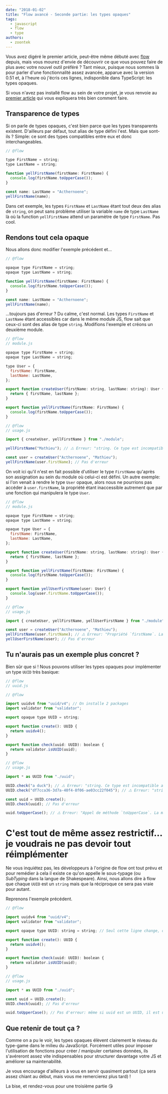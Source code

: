 ```yaml
---
date: "2018-01-02"
title: "Flow avancé - Seconde partie: les types opaques"
tags:
  - javascript
  - flow
  - type
authors:
  - zoontek
---
```


Vous avez digéré le premier article, peut-être même débuté avec
[flow](https://flow.org/) depuis, mais vous mourez d'envie de découvrir ce que
vous pouvez faire de plus avec votre nouvel outil préféré ? Tant mieux, puisque
nous sommes là pour parler d'une fonctionnalité assez avancée, apparue avec la
version 0.51 et, à l'heure où j'écris ces lignes, indisponible dans TypeScript:
les types opaques.

Si vous n'avez pas installé flow au sein de votre projet, je vous renvoie au
[premier article](/fr/articles/js/flow/advanced-part-1/) qui vous expliquera
très bien comment faire.

## Transparence de types

Si on parle de types opaques, c'est bien parce que les types transparents
existent. D'ailleurs par défaut, tout alias de type défini l'est. Mais que
sont-ils ? Simple: ce sont des types compatibles entre eux et donc
interchangeables.

```js
// @flow

type FirstName = string;
type LastName = string;

function yellFirstName(firstName: FirstName) {
  console.log(firstName.toUpperCase());
}

const name: LastName = "Acthernoene";
yellFirstName(name);
```

Dans cet exemple, les types `FirstName` et `LastName` étant tout deux des alias
de `string`, on peut sans problème utiliser la variable `name` de type
`LastName` là où la function `yellFirstName` attend un paramètre de type
`FirstName`. Pas cool.

## Rendons tout cela opaque

Nous allons donc modifier l'exemple précédent et…

```js
// @flow

opaque type FirstName = string;
opaque type LastName = string;

function yellFirstName(firstName: FirstName) {
  console.log(firstName.toUpperCase());
}

const name: LastName = "Acthernoene";
yellFirstName(name);
```

…toujours pas d'erreur ? Du calme, c'est normal. Les types `FirstName` et
`LastName` étant accessibles car dans le même module JS, flow sait que ceux-ci
sont des alias de type `string`. Modifions l'exemple et créons un deuxième
module.

```js
// @flow
// module.js

opaque type FirstName = string;
opaque type LastName = string;

type User = {
  firstName: FirstName,
  lastName: LastName,
};

export function createUser(firstName: string, lastName: string): User {
  return { firstName, lastName };
}

export function yellFirstName(firstName: FirstName) {
  console.log(firstName.toUpperCase());
}
```

```js
// @flow
// usage.js

import { createUser, yellFirstName } from "./module";

yellFirstName("Mathieu"); // ⚠️ Erreur: "string. Ce type est incompatible avec le type de paramètre attendu FirstName"

const user = createUser("Acthernoene", "Mathieu");
yellFirstName(user.firstName); // Pas d'erreur
```

On voit ici qu'il n'est en fait possible d'utiliser le type `FirstName` qu'après
son assignation au sein du module où celui-ci est défini. Un autre exemple: si
l'on venait à rendre le type `User` opaque, alors nous ne pourrions pas accéder
à `user.firstName`, la propriété étant inaccessible autrement que par une
fonction qui manipulera le type `User`.

```js
// @flow
// module.js

opaque type FirstName = string;
opaque type LastName = string;

opaque type User = {
  firstName: FirstName,
  lastName: LastName,
};

export function createUser(firstName: string, lastName: string): User {
  return { firstName, lastName };
}

export function yellFirstName(firstName: FirstName) {
  console.log(firstName.toUpperCase());
}

export function yellUserFirstName(user: User) {
  console.log(user.firstName.toUpperCase());
}
```

```js
// @flow
// usage.js

import { createUser, yellFirstName, yellUserFirstName } from "./module";

const user = createUser("Acthernoene", "Mathieu");
yellFirstName(user.firstName); // ⚠️ Erreur: "Propriété `firstName`. La propriété n'est pas accessible sur le type User"
yellUserFirstName(user); // Pas d'erreur
```

## Tu n'aurais pas un exemple plus concret ?

Bien sûr que si ! Nous pouvons utiliser les types opaques pour implémenter un
type `UUID` très basique:

```js
// @flow
// uuid.js

// @flow

import uuidv4 from "uuid/v4"; // On installe 2 packages
import validator from "validator";

export opaque type UUID = string;

export function create(): UUID {
  return uuidv4();
}

export function check(uuid: UUID): boolean {
  return validator.isUUID(uuid);
}
```

```js
// @flow
// usage.js

import * as UUID from "./uuid";

UUID.check("a duck"); // ⚠️ Erreur: "string. Ce type est incompatible avec le type de paramètre attendu UUID"
UUID.check("df7cca36-3d7a-40f4-8f06-ae03cc22f045"); // ⚠️ Erreur: "string. Ce type est incompatible avec le type de paramètre attendu UUID"

const uuid = UUID.create();
UUID.check(uuid); // Pas d'erreur

uuid.toUpperCase(); // ⚠️ Erreur: "Appel de méthode `toUpperCase`. La méthode ne peut pas être appelée sur un type UUID"
```

# C'est tout de même assez restrictif…je voudrais ne pas devoir tout réimplémenter

Ne vous inquiétez pas, les développeurs à l'origine de flow ont tout prévu et
pour remédier à cela il existe ce qu'on appelle le sous-typage (ou _SubTyping_
dans la langue de Shakespeare). Ainsi, nous allons dire à flow que chaque `UUID`
est un `string` mais que la réciproque ce sera pas vraie pour autant.

Reprenons l'exemple précédent.

```js
// @flow

import uuidv4 from "uuid/v4";
import validator from "validator";

export opaque type UUID: string = string; // Seul cette ligne change, on y ajoute un sous-type string

export function create(): UUID {
  return uuidv4();
}

export function check(uuid: UUID): boolean {
  return validator.isUUID(uuid);
}
```

```js
// @flow
// usage.js

import * as UUID from "./uuid";

const uuid = UUID.create();
UUID.check(uuid); // Pas d'erreur

uuid.toUpperCase(); // Pas d'erreur: même si uuid est un UUID, il est utilisable comme un type string
```

## Que retenir de tout ça ?

Comme on a pu le voir, les types opaques élèvent clairement le niveau du
type-game dans le milieu du JavaScript. Forcément utiles pour imposer
l'utilisation de fonctions pour créer / manipuler certaines données, ils
s'avéreront assez vite indispensables pour structurer davantage votre JS et
améliorer sa maintenabilité.

Je vous encourage d'ailleurs à vous en servir quasiment partout (ça sera assez
chiant au début, mais vous me remercierez plus tard) !

La bise, et rendez-vous pour une troisième partie 😘
